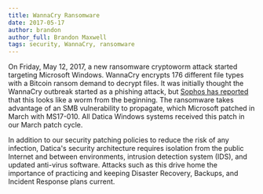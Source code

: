 ```yaml
---
title: WannaCry Ransomware
date: 2017-05-17
author: brandon
author_full: Brandon Maxwell
tags: security, WannaCry, ransomware
---
```


On Friday, May 12, 2017, a new ransomware cryptoworm attack started targeting Microsoft Windows. WannaCry encrypts 176 different file types with a Bitcoin ransom demand to decrypt files. It was initially thought the WannaCry outbreak started as a phishing attack, but [Sophos has reported](https://nakedsecurity.sophos.com/2017/05/17/wannacry-the-ransomware-worm-that-didnt-arrive-on-a-phishing-hook/) that this looks like a worm from the beginning. The ransomware takes advantage of an SMB vulnerability to propagate, which Microsoft patched in March with MS17-010. All Datica Windows systems received this patch in our March patch cycle. 

In addition to our security patching policies to reduce the risk of any infection, Datica's security architecture requires isolation from the public Internet and between environments, intrusion detection system (IDS), and updated anti-virus software. Attacks such as this drive home the importance of practicing and keeping Disaster Recovery, Backups, and Incident Response plans current.
